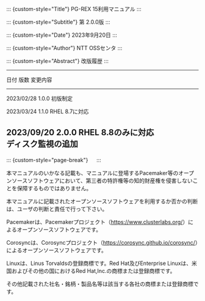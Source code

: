 ::: {custom-style="Title"}
PG-REX 15利用マニュアル
:::

::: {custom-style="Subtitle"}
第 2.0.0版
:::

::: {custom-style="Date"}
2023年9月20日
:::

::: {custom-style="Author"}
NTT OSSセンタ
:::

::: {custom-style="Abstract"}
改版履歴
:::

-----------------------------------------------------------------------
日付       版数  変更内容
---------- ----- ------------------------------------------------------
2023/02/28 1.0.0 初版制定

2023/03/24 1.1.0 RHEL 8.7に対応

2023/09/20 2.0.0 RHEL 8.8のみに対応 \
                 ディスク監視の追加
-----------------------------------------------------------------------

::: {custom-style="page-break"}
　
:::

本マニュアルのいかなる記載も、マニュアルに登場するPacemaker等のオープンソースソフトウェアにおいて、第三者の特許権等の知的財産権を侵害しないことを保障するものではありません。

本マニュアルに記載されたオープンソースソフトウェアを利用するか否かの判断は、ユーザの判断と責任で行って下さい。

Pacemakerは、Pacemakerプロジェクト（<https://www.clusterlabs.org/>）によるオープンソースソフトウェアです。

Corosyncは、Corosyncプロジェクト（<https://corosync.github.io/corosync/>）によるオープンソースソフトウェアです。

Linuxは、Linus Torvaldsの登録商標です。Red Hat及びEnterprise Linuxは、米国およびその他の国におけるRed Hat,Inc.の商標または登録商標です。

その他記載された社名・銘柄・製品名等は該当する各社の商標または登録商標です。


